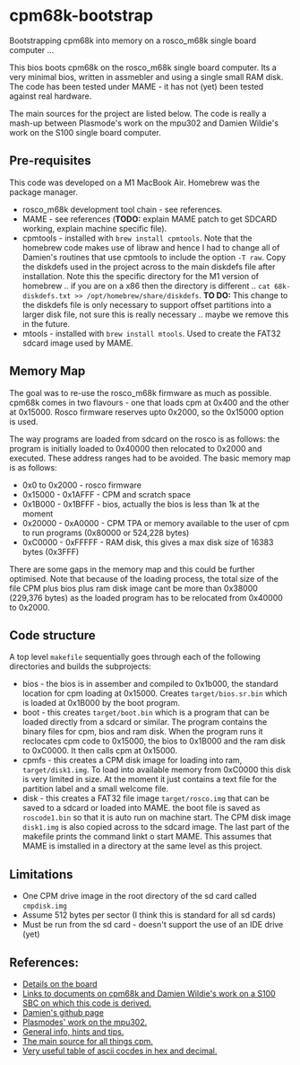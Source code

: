 # cpm68k-bootstrap
Bootstrapping cpm68k into memory on a rosco_m68k single board computer ...

This bios boots cpm68k on the rosco_m68k single board computer.  Its a very minimal bios, written in assmebler and using a single small RAM disk.  The code has been tested under MAME - it has not (yet) been tested against real hardware.

The main sources for the project are listed below.  The code is really a mash-up between Plasmode's work on the mpu302 and Damien Wildie's work on the S100 single board computer.

## Pre-requisites
This code was developed on a M1 MacBook Air.  Homebrew was the package manager.
- rosco_m68k development tool chain - see references.
- MAME - see references (**TODO:** explain MAME patch to get SDCARD working, explain machine specific file).
- cpmtools - installed with `brew install cpmtools`.  Note that the homebrew code makes use of libraw and hence I had to change all of Damien's routines that use cpmtools to include the option `-T raw`. Copy the diskdefs used in the project across to the main diskdefs file after installation.  Note this the specific directory for the M1 version of homebrew .. if you are on a x86 then the directory is different .. `cat 68k-diskdefs.txt >> /opt/homebrew/share/diskdefs`.  **TO DO:** This change to the diskdefs file is only necessary to support offset partitions into a larger disk file, not sure this is really necessary .. maybe we remove this in the future. 
- mtools - installed with `brew install mtools`.  Used to create the FAT32 sdcard image used by MAME.

## Memory Map
The goal was to re-use the rosco_m68k firmware as much as possible.  cpm68k comes in two flavours - one that loads cpm at 0x400 and the other at 0x15000.  Rosco firmware reserves upto 0x2000, so the 0x15000 option is used. 

The way programs are loaded from sdcard on the rosco is as follows: the program is initially loaded to 0x40000 then relocated to 0x2000 and executed.  These address ranges had to be avoided.  The basic memory map is as follows:

- 0x0 to 0x2000 - rosco firmware
- 0x15000 - 0x1AFFF - CPM and scratch space
- 0x1B000 - 0x1BFFF - bios, actually the bios is less than 1k at the moment
- 0x20000 - 0xA0000 - CPM TPA or memory available to the user of cpm to run programs (0x80000 or 524,228 bytes)
- 0xC0000 - 0xFFFFF - RAM disk, this gives a max disk size of 16383 bytes (0x3FFF)

There are some gaps in the memory map and this could be further optimised.  Note that because of the loading process, the total size of the file CPM plus bios plus ram disk image cant be more than 0x38000 (229,376 bytes) as the loaded program has to be relocated from 0x40000 to 0x2000.

## Code structure
A top level `makefile` sequentially goes through each of the following directories and builds the subprojects: 
- bios - the bios is in assember and compiled to 0x1b000, the standard location for cpm loading at 0x15000.  Creates `target/bios.sr.bin` which is loaded at 0x1B000 by the boot program.
- boot - this creates `target/boot.bin` which is a program that can be loaded directly from a sdcard or similar.  The program contains the binary files for cpm, bios and ram disk.  When the program runs it reclocates cpm code to 0x15000, the bios to 0x1B000 and the ram disk to 0xC0000.  It then calls cpm at 0x15000.
- cpmfs - this creates a CPM disk image for loading into ram, `target/disk1.img`.  To load into available memory from 0xC0000 this disk is very limited in size.  At the moment it just contains a text file for the partition label and a small welcome file.
- disk - this creates a FAT32 file image `target/rosco.img` that can be saved to a sdcard or loaded into MAME.  the boot file is saved as `roscode1.bin` so that it is auto run on machine start.  The CPM disk image `disk1.img` is also copied across to the sdcard image.  The last part of the makefile prints the command linkt o start MAME.  This assumes that MAME is imstalled in a directory at the same level as this project.

## Limitations
- One CPM drive image in the root directory of the sd card called `cmpdisk.img`
- Assume 512 bytes per sector (I think this is standard for all sd cards)
- Must be run from the sd card - doesn't support the use of an IDE drive (yet)

## References:
- [Details on the board](https://rosco-m68k.com/)
- [Links to documents on cpm68k and Damien Wildie's work on a S100 SBC on which this code is derived.](http://www.s100computers.com/Software%20Folder/CPM68K/CPM68K%20Software.htm)
- [Damien's github page](https://github.com/dwildie/cpm-68k)
- [Plasmodes' work on the mpu302.](https://hackaday.io/project/28504-reverse-engineering-soneplex-spx-mpu-sbc/log/71892-port-cpm-68k-to-mpu302-part-1)
- [General info, hints and tips.](https://www.retrobrewcomputers.org/forum/index.php?t=msg&th=222&goto=3703&)
- [The main source for all things cpm.](http://www.cpm.z80.de/)
- [Very useful table of ascii cocdes in hex and decimal.](https://www.ibm.com/docs/en/aix/7.2?topic=adapters-ascii-decimal-hexadecimal-octal-binary-conversion-table)
